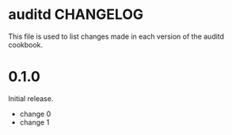 # auditd CHANGELOG

This file is used to list changes made in each version of the auditd cookbook.

# 0.1.0

Initial release.

- change 0
- change 1

